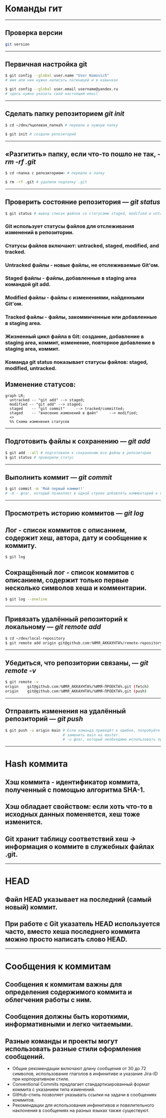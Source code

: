
# Команды гит

----

## Проверка версии
```bash
git version
```
----


## Первичная настройка git
```bash
$ git config --global user.name "User Namovich" 
# имя или ник нужно написать латиницей и в кавычках

$ git config --global user.email username@yandex.ru
# здесь нужно указать свой настоящий email
```
----


## Сделать папку репозиторием *git init*
```bash
$ cd ~/dev/%целевая_папка% # перешли в нужную папку

$ git init # создали репозиторий
```
----


## «Разгитить» папку, если что-то пошло не так, - *rm -rf .git*
```bash
$ cd <папка с репозиторием> # перешли в папку

$ rm -rf .git # удалили подпапку .git 
```
----


## Проверить состояние репозитория — *git status*

```BASH
$ git status # вывод список файлов со статусами staged, modified и untracked
```

### Git использует статусы файлов для отслеживания изменений в репозитории.
### Статусы файлов включают: untracked, staged, modified, and tracked.
### Untracked файлы - новые файлы, не отслеживаемые Git'ом.
### Staged файлы - файлы, добавленные в staging area командой git add.
### Modified файлы - файлы с изменениями, найденными Git'ом.
### Tracked файлы - файлы, закоммиченные или добавленные в staging area.
### Жизненный цикл файла в Git: создание, добавление в staging area, коммит, изменение, повторное добавление в staging area, коммит.
### Команда git status показывает статусы файлов: staged, modified, untracked.

## Изменение статусов:

```mermaid
graph LR;
  untracked -- "git add" --> staged;
  modified -- "git add" --> staged;
  staged    -- "git commit"     --> tracked/committed;
  staged    -- "внесение изменений в файл"     --> modified;
  <>
  %% Схема изменения статусов
```

----


## Подготовить файлы к сохранению — *git add*
```bash
$ git add --all # подготовили к сохранению все файлы в репозитории
$ git status # проверили статус
```
----


## Выполнить коммит — *git commit*
```bash
$ git commit -m 'Мой первый коммит!' 
# -m - флаг, который позволяет в одной строке добавлять комментарий к коммиту
```
----


## Просмотреть историю коммитов — *git log*
## Лог - список коммитов с описанием, содержит хеш, автора, дату и сообщение к коммиту.
```BASH
$ git log
```

## Сокращённый лог - список коммитов с описанием, содержит только первые несколько символов хеша и комментарии.
```BASH
$ git log --oneline
```
----


## Привязать удалённый репозиторий к локальному — *git remote add*
```bash
$ cd ~/dev/local-repository
$ git remote add origin git@github.com:%ИМЯ_АККАУНТА%/remote-repository.git
```
----


## Убедиться, что репозитории связаны, — *git remote -v*
```bash
$ git remote -v
origin    git@github.com:%ИМЯ_АККАУНТА%/%ИМЯ-ПРОЕКТА%.git (fetch)
origin    git@github.com:%ИМЯ_АККАУНТА%/%ИМЯ-ПРОЕКТА%.git (push)
```
----


## Отправить изменения на удалённый репозиторий — *git push*
```bash
$ git push -u origin main # Если команда приведёт к ошибке, попробуйте 
                          # заменить main на master.
                          # -u флаг, который необходимо использовать при первом пуше связанного репозитория
```
----

# Hash коммита

## Хэш коммита - идентификатор коммита, полученный с помощью алгоритма SHA-1.
## Хэш обладает свойством: если хоть что-то в исходных данных поменяется, хеш тоже изменится.
## Git хранит таблицу соответствий хеш → информация о коммите в служебных файлах .git.

---
# HEAD

## Файл HEAD указывает на последний (самый новый) коммит.

## При работе с Git указатель HEAD используется часто, вместо хеша последнего коммита можно просто написать слово HEAD.

---

# Сообщения к коммитам

## Сообщения к коммитам важны для определения содержимого коммита и облегчения работы с ним.
## Сообщения должны быть короткими, информативными и легко читаемыми.
##  Разные команды и проекты могут использовать разные стили оформления сообщений.
- Общие рекомендации включают длину сообщения от 30 до 72 символов, использование глаголов в инфинитиве и указание Jira-ID при корпоративном стиле.
- Conventional Commits предлагает стандартизированный формат коммита с указанием типа изменений.
- GitHub-стиль позволяет указывать ссылки на задачи в сообщениях коммитов.
- Рекомендации для использования инфинитивов и повелительного наклонения в сообщениях на разных языках также существуют.

[//]: # (стили оформления сообщений к коммитам)

